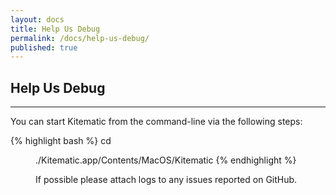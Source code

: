 ```yaml
---
layout: docs
title: Help Us Debug
permalink: /docs/help-us-debug/
published: true
---
```


## Help Us Debug

---

You can start Kitematic from the command-line via the following steps:

{% highlight bash %}
cd <dir with Kitematic.app>
./Kitematic.app/Contents/MacOS/Kitematic
{% endhighlight %}

If possible please attach logs to any issues reported on GitHub.
